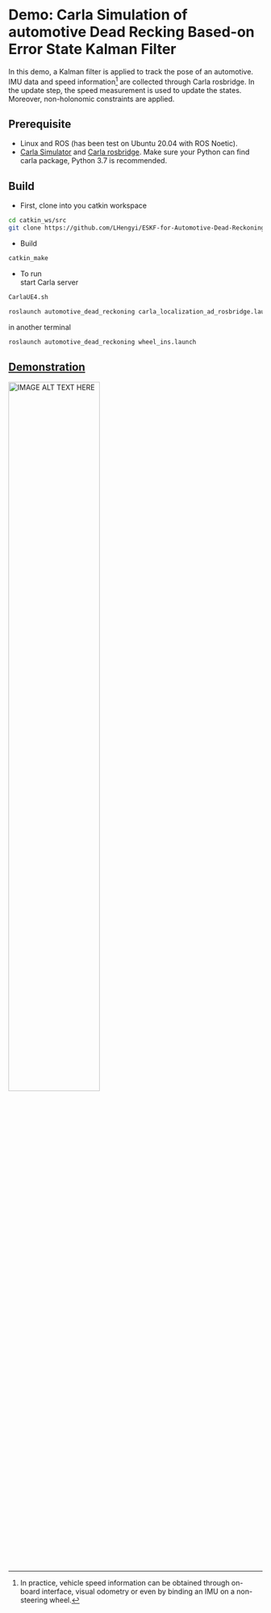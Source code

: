 # Demo: Carla Simulation of automotive Dead Recking Based-on Error State Kalman Filter
In this demo, a Kalman filter is applied to track the pose of an automotive. IMU data and speed information[^1] are collected through Carla rosbridge. In the update step, the speed measurement is used to update the states. Moreover, non-holonomic constraints are applied.

[^1]: In practice, vehicle speed information can be obtained through on-board interface, visual odometry or even by binding an IMU on a non-steering wheel.

## Prerequisite
* Linux and ROS (has been test on Ubuntu 20.04 with ROS Noetic).
* [Carla Simulator](http://carla.readthedocs.io/en/latest/start_quickstart/) and [Carla rosbridge](https://carla.readthedocs.io/en/0.9.10/ros_installation/). Make sure your Python can find carla package, Python 3.7 is recommended.
## Build
* First, clone into you catkin workspace  
```bash
cd catkin_ws/src   
git clone https://github.com/LHengyi/ESKF-for-Automotive-Dead-Reckoning.git   
```
* Build  
```bash
catkin_make  
``` 
* To run  
start Carla server  
```bash
CarlaUE4.sh
```

```bash
roslaunch automotive_dead_reckoning carla_localization_ad_rosbridge.launch  
```
in another terminal  
```bash
roslaunch automotive_dead_reckoning wheel_ins.launch  
```
## [Demonstration](https://www.youtube.com/watch?v=wZ1jl1-vuJU&t=26s)
<!-- [Demo video](http:youtube) -->
<a href="https://www.youtube.com/watch?v=wZ1jl1-vuJU" target="_blank"><img src="image/carla_localization.gif" 
alt="IMAGE ALT TEXT HERE" width="60%" height="60%"/></a>
